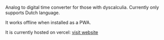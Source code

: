 Analog to digital time converter for those with dyscalculia. Currently only supports Dutch language.

It works offline when installed as a PWA.

It is currently hosted on vercel: [visit website](https://timeconverter-nu.vercel.app)
